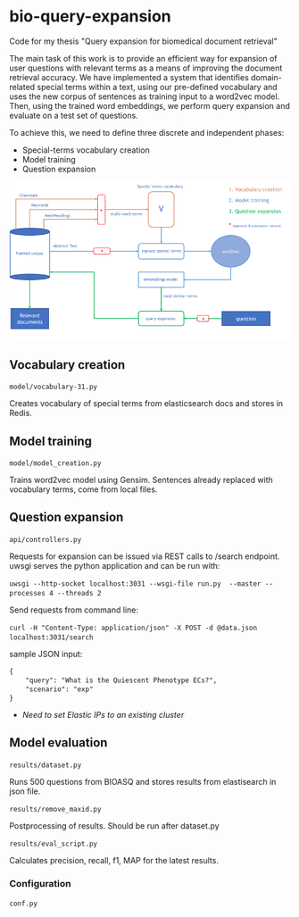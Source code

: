 # bio-query-expansion
Code for my thesis "Query expansion for biomedical document retrieval"

The main task of this work is to provide an efficient way for expansion of user questions with relevant terms as a means of improving the document retrieval accuracy. We have implemented a system that identifies domain-related special terms within a text, using our pre-defined vocabulary and uses the new corpus of sentences as training input to a word2vec model. Then, using the trained word embeddings, we perform query expansion and evaluate on a test set of questions.

To achieve this, we need to define three discrete and independent phases:
* Special-terms vocabulary creation
* Model training
* Question expansion

![method](/var/method.png)


## Vocabulary creation
```model/vocabulary-31.py```

Creates vocabulary of special terms from elasticsearch docs and stores in Redis.

## Model training
```model/model_creation.py```

Trains word2vec model using Gensim. Sentences already replaced with vocabulary terms, come from local files.

## Question expansion
```api/controllers.py```

Requests for expansion can be issued via REST calls to /search endpoint. uwsgi serves the python application and can be run with:

```uwsgi --http-socket localhost:3031 --wsgi-file run.py  --master --processes 4 --threads 2```

Send requests from command line:

```curl -H "Content-Type: application/json" -X POST -d @data.json localhost:3031/search```

sample JSON input:
```
{
	"query": "What is the Quiescent Phenotype ECs?",
	"scenario": "exp"
}
```
* *Need to set Elastic IPs to an existing cluster*

## Model evaluation
```results/dataset.py```

Runs 500 questions from BIOASQ and stores results from elastisearch in json file.

```results/remove_maxid.py```

Postprocessing of results. Should be run after dataset.py

```results/eval_script.py```

Calculates precision, recall, f1, MAP for the latest results.



### Configuration
```conf.py```

